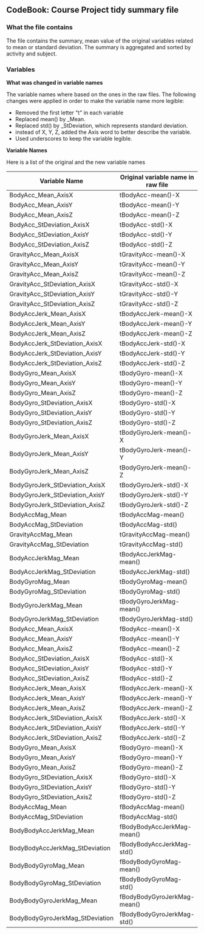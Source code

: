 ## CodeBook: Course Project tidy summary file

### What the file contains
The file contains the summary, mean value of the original variables related to
mean or standard deviation. The summary is aggregated and sorted by activity and 
subject.

### Variables

**What was changed in variable names**

The variable names where based on the ones in the raw files. The following 
changes were applied in order to make the variable name more legible:

- Removed the first letter "t" in each variable
- Replaced mean() by _Mean.
- Replaced std() by _StDeviation, which represents standard deviation.
- instead of X, Y, Z, added the Axis word to better describe the variable.
- Used underscores to keep the variable legible.


**Variable Names**

Here is a list of the original and the new variable names

Variable Name | Original variable name in raw file
------------- | ----------------------------------
BodyAcc_Mean_AxisX | tBodyAcc-mean()-X
BodyAcc_Mean_AxisY | tBodyAcc-mean()-Y
BodyAcc_Mean_AxisZ | tBodyAcc-mean()-Z
BodyAcc_StDeviation_AxisX | tBodyAcc-std()-X
BodyAcc_StDeviation_AxisY | tBodyAcc-std()-Y
BodyAcc_StDeviation_AxisZ | tBodyAcc-std()-Z
GravityAcc_Mean_AxisX | tGravityAcc-mean()-X
GravityAcc_Mean_AxisY | tGravityAcc-mean()-Y
GravityAcc_Mean_AxisZ | tGravityAcc-mean()-Z
GravityAcc_StDeviation_AxisX | tGravityAcc-std()-X
GravityAcc_StDeviation_AxisY | tGravityAcc-std()-Y
GravityAcc_StDeviation_AxisZ | tGravityAcc-std()-Z
BodyAccJerk_Mean_AxisX | tBodyAccJerk-mean()-X
BodyAccJerk_Mean_AxisY | tBodyAccJerk-mean()-Y
BodyAccJerk_Mean_AxisZ | tBodyAccJerk-mean()-Z
BodyAccJerk_StDeviation_AxisX | tBodyAccJerk-std()-X
BodyAccJerk_StDeviation_AxisY | tBodyAccJerk-std()-Y
BodyAccJerk_StDeviation_AxisZ | tBodyAccJerk-std()-Z
BodyGyro_Mean_AxisX | tBodyGyro-mean()-X
BodyGyro_Mean_AxisY | tBodyGyro-mean()-Y
BodyGyro_Mean_AxisZ | tBodyGyro-mean()-Z
BodyGyro_StDeviation_AxisX | tBodyGyro-std()-X
BodyGyro_StDeviation_AxisY | tBodyGyro-std()-Y
BodyGyro_StDeviation_AxisZ | tBodyGyro-std()-Z
BodyGyroJerk_Mean_AxisX | tBodyGyroJerk-mean()-X
BodyGyroJerk_Mean_AxisY | tBodyGyroJerk-mean()-Y
BodyGyroJerk_Mean_AxisZ | tBodyGyroJerk-mean()-Z
BodyGyroJerk_StDeviation_AxisX | tBodyGyroJerk-std()-X
BodyGyroJerk_StDeviation_AxisY | tBodyGyroJerk-std()-Y
BodyGyroJerk_StDeviation_AxisZ | tBodyGyroJerk-std()-Z
BodyAccMag_Mean | tBodyAccMag-mean()
BodyAccMag_StDeviation | tBodyAccMag-std()
GravityAccMag_Mean | tGravityAccMag-mean()
GravityAccMag_StDeviation | tGravityAccMag-std()
BodyAccJerkMag_Mean | tBodyAccJerkMag-mean()
BodyAccJerkMag_StDeviation | tBodyAccJerkMag-std()
BodyGyroMag_Mean | tBodyGyroMag-mean()
BodyGyroMag_StDeviation | tBodyGyroMag-std()
BodyGyroJerkMag_Mean | tBodyGyroJerkMag-mean()
BodyGyroJerkMag_StDeviation | tBodyGyroJerkMag-std()
BodyAcc_Mean_AxisX | fBodyAcc-mean()-X
BodyAcc_Mean_AxisY | fBodyAcc-mean()-Y
BodyAcc_Mean_AxisZ | fBodyAcc-mean()-Z
BodyAcc_StDeviation_AxisX | fBodyAcc-std()-X
BodyAcc_StDeviation_AxisY | fBodyAcc-std()-Y
BodyAcc_StDeviation_AxisZ | fBodyAcc-std()-Z
BodyAccJerk_Mean_AxisX | fBodyAccJerk-mean()-X
BodyAccJerk_Mean_AxisY | fBodyAccJerk-mean()-Y
BodyAccJerk_Mean_AxisZ | fBodyAccJerk-mean()-Z
BodyAccJerk_StDeviation_AxisX | fBodyAccJerk-std()-X
BodyAccJerk_StDeviation_AxisY | fBodyAccJerk-std()-Y
BodyAccJerk_StDeviation_AxisZ | fBodyAccJerk-std()-Z
BodyGyro_Mean_AxisX | fBodyGyro-mean()-X
BodyGyro_Mean_AxisY | fBodyGyro-mean()-Y
BodyGyro_Mean_AxisZ | fBodyGyro-mean()-Z
BodyGyro_StDeviation_AxisX | fBodyGyro-std()-X
BodyGyro_StDeviation_AxisY | fBodyGyro-std()-Y
BodyGyro_StDeviation_AxisZ | fBodyGyro-std()-Z
BodyAccMag_Mean | fBodyAccMag-mean()
BodyAccMag_StDeviation | fBodyAccMag-std()
BodyBodyAccJerkMag_Mean | fBodyBodyAccJerkMag-mean()
BodyBodyAccJerkMag_StDeviation | fBodyBodyAccJerkMag-std()
BodyBodyGyroMag_Mean | fBodyBodyGyroMag-mean()
BodyBodyGyroMag_StDeviation | fBodyBodyGyroMag-std()
BodyBodyGyroJerkMag_Mean | fBodyBodyGyroJerkMag-mean()
BodyBodyGyroJerkMag_StDeviation | fBodyBodyGyroJerkMag-std()

